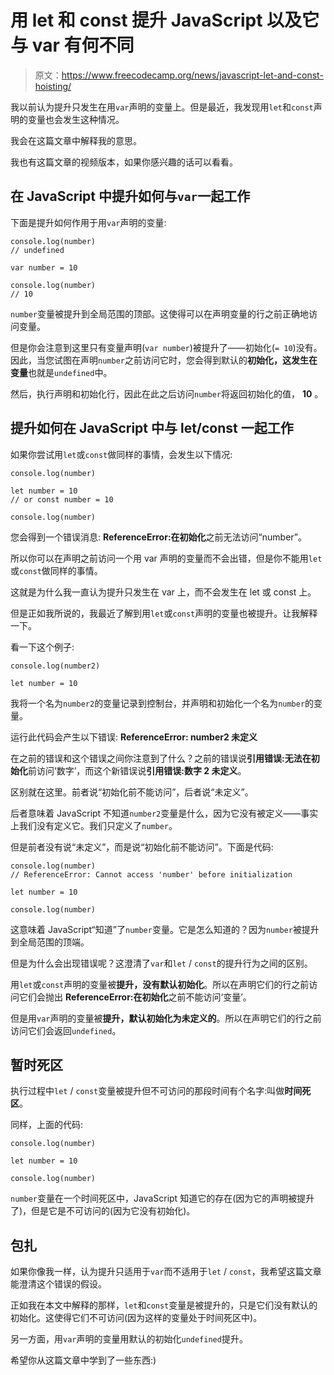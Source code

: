 # 用 let 和 const 提升 JavaScript 以及它与 var 有何不同

> 原文：<https://www.freecodecamp.org/news/javascript-let-and-const-hoisting/>

我以前认为提升只发生在用`var`声明的变量上。但是最近，我发现用`let`和`const`声明的变量也会发生这种情况。

我会在这篇文章中解释我的意思。

我也有这篇文章的视频版本，如果你感兴趣的话可以看看。

## 在 JavaScript 中提升如何与`var`一起工作

下面是提升如何作用于用`var`声明的变量:

```
console.log(number)
// undefined

var number = 10

console.log(number)
// 10 
```

`number`变量被提升到全局范围的顶部。这使得可以在声明变量的行之前正确地访问变量。

但是你会注意到这里只有变量声明(`var number`)被提升了——初始化(`= 10`)没有。因此，当您试图在声明`number`之前访问它时，您会得到默认的**初始化，这发生在变量**也就是`undefined`中。

然后，执行声明和初始化行，因此在此之后访问`number`将返回初始化的值， **10** 。

## 提升如何在 JavaScript 中与 let/const 一起工作

如果你尝试用`let`或`const`做同样的事情，会发生以下情况:

```
console.log(number)

let number = 10
// or const number = 10

console.log(number) 
```

您会得到一个错误消息: **ReferenceError:在初始化**之前无法访问“number”。

所以你可以在声明之前访问一个用 var 声明的变量而不会出错，但是你不能用`let`或`const`做同样的事情。

这就是为什么我一直认为提升只发生在 var 上，而不会发生在 let 或 const 上。

但是正如我所说的，我最近了解到用`let`或`const`声明的变量也被提升。让我解释一下。

看一下这个例子:

```
console.log(number2)

let number = 10 
```

我将一个名为`number2`的变量记录到控制台，并声明和初始化一个名为`number`的变量。

运行此代码会产生以下错误: **ReferenceError: number2 未定义**

在之前的错误和这个错误之间你注意到了什么？之前的错误说**引用错误:无法在初始化**前访问‘数字’，而这个新错误说**引用错误:数字 2 未定义**。

区别就在这里。前者说“初始化前不能访问”，后者说“未定义”。

后者意味着 JavaScript 不知道`number2`变量是什么，因为它没有被定义——事实上我们没有定义它。我们只定义了`number`。

但是前者没有说“未定义”，而是说“初始化前不能访问”。下面是代码:

```
console.log(number)
// ReferenceError: Cannot access 'number' before initialization

let number = 10

console.log(number) 
```

这意味着 JavaScript“知道”了`number`变量。它是怎么知道的？因为`number`被提升到全局范围的顶端。

但是为什么会出现错误呢？这澄清了`var`和`let` / `const`的提升行为之间的区别。

用`let`或`const`声明的变量被**提升，没有默认初始化**。所以在声明它们的行之前访问它们会抛出 **ReferenceError:在初始化**之前不能访问‘变量’。

但是用`var`声明的变量被**提升，默认初始化为未定义的**。所以在声明它们的行之前访问它们会返回`undefined`。

## 暂时死区

执行过程中`let` / `const`变量被提升但不可访问的那段时间有个名字:叫做**时间死区**。

同样，上面的代码:

```
console.log(number)

let number = 10

console.log(number) 
```

`number`变量在一个时间死区中，JavaScript 知道它的存在(因为它的声明被提升了)，但是它是不可访问的(因为它没有初始化)。

## 包扎

如果你像我一样，认为提升只适用于`var`而不适用于`let` / `const`，我希望这篇文章能澄清这个错误的假设。

正如我在本文中解释的那样，`let`和`const`变量是被提升的，只是它们没有默认的初始化。这使得它们不可访问(因为这样的变量处于时间死区中)。

另一方面，用`var`声明的变量用默认的初始化`undefined`提升。

希望你从这篇文章中学到了一些东西:)